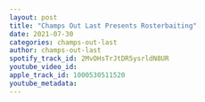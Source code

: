 ```yaml
---
layout: post
title: "Champs Out Last Presents Rosterbaiting"
date: 2021-07-30
categories: champs-out-last
author: champs-out-last
spotify_track_id: 2MvOHsTrJtDR5ysrldN8UR
youtube_video_id: 
apple_track_id: 1000530511520
youtube_metadata: 
---
```

